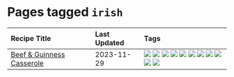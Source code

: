 # Pages tagged `irish`

|Recipe Title|Last Updated|Tags
|:---|:---|:---|
|[Beef & Guinness Casserole](../recipes/beefandguinnesscasserole.md)|2023-11-29|[![](https://img.shields.io/badge/tag-amazing-208450)](../tags/amazing.md) [![](https://img.shields.io/badge/tag-baked-b7439e)](../tags/baked.md) [![](https://img.shields.io/badge/tag-beef-e4f90)](../tags/beef.md) [![](https://img.shields.io/badge/tag-casserole-13fda6)](../tags/casserole.md) [![](https://img.shields.io/badge/tag-guinness-9fef19)](../tags/guinness.md) [![](https://img.shields.io/badge/tag-irish-d4602a)](../tags/irish.md) [![](https://img.shields.io/badge/tag-large_quantity-427cd)](../tags/large_quantity.md) [![](https://img.shields.io/badge/tag-long_cook_time-d5a11)](../tags/long_cook_time.md) [![](https://img.shields.io/badge/tag-long_prep_time-6d71)](../tags/long_prep_time.md) [![](https://img.shields.io/badge/tag-messy-32613c)](../tags/messy.md) [![](https://img.shields.io/badge/tag-tricky-659a8f)](../tags/tricky.md)|